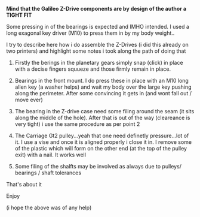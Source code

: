 **Mind that the Galileo Z-Drive components are by design of the author a TIGHT FIT**

Some pressing in of the bearings is expected and IMHO intended.
I used a long exagonal key driver (M10) to press them in by my body weight..

I try to describe here how i do assemble the Z-Drives (i did this already on two printers) and highlight some notes i took along the path of doing that

1. Firstly the berings in the planetary gears simply snap (click) in place with a decise fingers squueze and those firmly remain in place. 

2. Bearings in the front mount. I do press these in place with an M10 long allen key (a washer helps) and wait my body over the large key pushing along the perimeter. After some convincing it gets in (and wont fall out / move ever)

3. The bearing in the Z-drive case need some filing around the seam (it sits along the middle of the hole). After that is out of the way (cleareance is very tight) i use the same procedure as per point 2

4. The Carriage Gt2 pulley...yeah that one need definetly pressure...lot of it. I use a vise and once it is aligned properly i close it in. I remove some of the plastic which will form on the other end (at the top of the pulley exit) with a nail. It works well

5. Some filing of the shalfts may be involved as always due to pulleys/ bearings / shaft tolerances

That's about it

Enjoy

(i hope the above was of any help)
